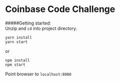 # Coinbase Code Challenge

#####Getting started:  
Unzip and `cd` into project directory.

```
yarn install
yarn start
```

or

```
npm install
npm start
```

Point browser to `localhost:8080`
